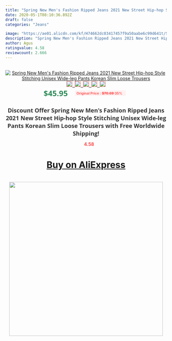 ```yaml
---
title: "Spring New Men's Fashion Ripped Jeans 2021 New Street Hip-hop Style Stitching Unisex Wide-leg Pants Korean Slim Loose Trousers"
date: 2020-05-1T08:10:36.892Z
draft: false
categories: "Jeans"

image: "https://ae01.alicdn.com/kf/H74662dc03417457f9a50aabe6c99d641t/Spring-New-Men-s-Fashion-Ripped-Jeans-2021-New-Street-Hip-hop-Style-Stitching-Unisex-Wide.jpg"
description: "Spring New Men's Fashion Ripped Jeans 2021 New Street Hip-hop Style Stitching Unisex Wide-leg Pants Korean Slim Loose Trousers"
author: Agus
ratingvalue: 4.58
reviewcount: 2.666
---
```

<br>
<div style="text-align: center;">
<a href="https://s.click.aliexpress.com/e/_A5tdKN" target="_blank" rel="nofollow noopener noreferrer"><img alt="Spring New Men's Fashion Ripped Jeans 2021 New Street Hip-hop Style Stitching Unisex Wide-leg Pants Korean Slim Loose Trousers" class="magnifier-image" src="https://ae01.alicdn.com/kf/H74662dc03417457f9a50aabe6c99d641t/Spring-New-Men-s-Fashion-Ripped-Jeans-2021-New-Street-Hip-hop-Style-Stitching-Unisex-Wide.jpg_640x640.jpg">
<br>
<img style="border:1px solid salmon" src="https://ae01.alicdn.com/kf/H74662dc03417457f9a50aabe6c99d641t/Spring-New-Men-s-Fashion-Ripped-Jeans-2021-New-Street-Hip-hop-Style-Stitching-Unisex-Wide.jpg_120x120.jpg">&nbsp;&nbsp;<img style="border:1px solid salmon" src="https://ae01.alicdn.com/kf/H58145dbe3393438ba05044adc2d825b5x/Spring-New-Men-s-Fashion-Ripped-Jeans-2021-New-Street-Hip-hop-Style-Stitching-Unisex-Wide.jpg_120x120.jpg">&nbsp;&nbsp;<img style="border:1px solid salmon" src="https://ae01.alicdn.com/kf/Heb507a60e7694748ac2e6134a3499bd1W/Spring-New-Men-s-Fashion-Ripped-Jeans-2021-New-Street-Hip-hop-Style-Stitching-Unisex-Wide.jpg_120x120.jpg">&nbsp;&nbsp;<img style="border:1px solid salmon" src="https://ae01.alicdn.com/kf/H8067f9f1202344ed8691c6913b3a48cf3/Spring-New-Men-s-Fashion-Ripped-Jeans-2021-New-Street-Hip-hop-Style-Stitching-Unisex-Wide.jpg_120x120.jpg">&nbsp;&nbsp;<img style="border:1px solid salmon" src="https://ae01.alicdn.com/kf/Ha840cb251f704c7581b985a48d0b90dd8/Spring-New-Men-s-Fashion-Ripped-Jeans-2021-New-Street-Hip-hop-Style-Stitching-Unisex-Wide.jpg_120x120.jpg"></a></div><br0>
<div style="text-align: center;"><span style="background-color: white; border: 0px; box-sizing: border-box; color: seagreen; display: inline-block; font-family: &quot;open sans&quot; , &quot;arial&quot; , &quot;helvetica&quot; , sans-serif , &quot;heiti&quot;; font-size: 24px; font-stretch: inherit; font-weight: 700; line-height: inherit; margin: 0px 10px 0px 0px; padding: 0px; vertical-align: middle;">$45.95 </span>
<span style="background: rgb(255 , 241 , 241); border-radius: 3px; border: 0px; box-sizing: border-box; color: #ff4747; display: inline-block; font-family: inherit; font-size: 12px; font-stretch: inherit; font-style: inherit; font-variant: inherit; font-weight: 600; line-height: inherit; margin: 0px; padding: 2px 5px; transform: scale(0.9); vertical-align: middle;">Original Price : <b style="text-decoration: line-through;">$70.69 </b> 35%&nbsp;&nbsp;</span></div>
<h1 style="color: #333333; display: inline-block; font-family: &quot;open sans&quot; , &quot;arial&quot; , &quot;helvetica&quot; , sans-serif , &quot;heiti&quot;; font-size: 18px; font-stretch: inherit; font-weight: 700; text-align: center;">Discount Offer Spring New Men's Fashion Ripped Jeans 2021 New Street Hip-hop Style Stitching Unisex Wide-leg Pants Korean Slim Loose Trousers with Free Worldwide Shipping!</h1>
<div style="color: #ff4747; text-align: center;">
<img src="https://4.bp.blogspot.com/-M0ZcTcb-5uY/XleCXlxnR4I/AAAAAAAAAEc/OrjgMkXV1oMQFaCRZj5HQwOCBcu3w1FegCPcBGAYYCw/s1600/star.png" style="height: 15px;">&nbsp;<b>4.58</b></div>
<div class="button_cont" align="center"><a class="buynow_a" href="https://s.click.aliexpress.com/e/_A5tdKN" target="_blank" rel="nofollow noopener noreferrer"><H1>Buy on AliExpress</H1></a></div><br>
<div class="separator" style="clear: both; text-align: center;">
<img src="https://lh3.googleusercontent.com/-pTy5HemUv9M/XlePHvY0dAI/AAAAAAAAAE4/0nX5iRUoIWY8eMW9Dpxeirr157OZliDIgCLcBGAsYHQ/s1600/badge.gif" width="480">
</div>
